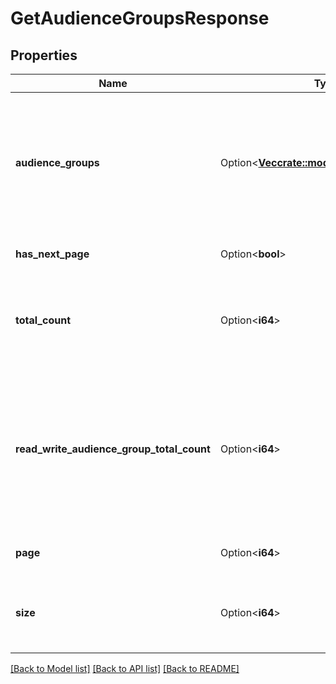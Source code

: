 # GetAudienceGroupsResponse

## Properties

Name | Type | Description | Notes
------------ | ------------- | ------------- | -------------
**audience_groups** | Option<[**Vec<crate::models::AudienceGroup>**](AudienceGroup.md)> | An array of audience data. If there are no audiences that match the specified filter, an empty array will be returned. | [optional]
**has_next_page** | Option<**bool**> | true when this is not the last page. | [optional]
**total_count** | Option<**i64**> | The total number of audiences that can be returned with the specified filter. | [optional]
**read_write_audience_group_total_count** | Option<**i64**> | Of the audiences you can get with the specified filter, the number of audiences with the update permission set to READ_WRITE. | [optional]
**page** | Option<**i64**> | The current page number. | [optional]
**size** | Option<**i64**> | The maximum number of audiences on the current page. | [optional]

[[Back to Model list]](../README.md#documentation-for-models) [[Back to API list]](../README.md#documentation-for-api-endpoints) [[Back to README]](../README.md)


